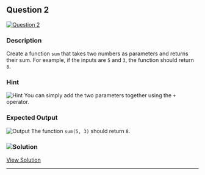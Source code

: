 


## Question 2
[![Question 2](https://img.shields.io/badge/Question-2-purple?style=for-the-badge&logoSize=60)](https://github.com/alishgosai/Javascript-Exercise-and-Solutions)    


### **Description**
Create a function `sum` that takes two numbers as parameters and returns their sum. For example, if the inputs are `5` and `3`, the function should return `8`.

### **Hint**
![Hint](https://img.shields.io/badge/Hint:-blue) You can simply add the two parameters together using the `+` operator.

### **Expected Output**
![Output](https://img.shields.io/badge/Output:-blue) 
The function `sum(5, 3)` should return `8`.

### ![Solution](https://img.shields.io/badge/Solution-1f8e00?style=for-the-badge&logo=solution&logoColor=white)
[View Solution](https://github.com/alishgosai/Javascript-Exercise-and-Solutions/solutions/Solution2.js)

---

